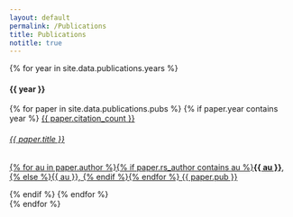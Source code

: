```yaml
---
layout: default
permalink: /Publications
title: Publications
notitle: true
---
```

{% for year in site.data.publications.years %}
<h4>{{ year }}</h4>
<div class="list-group">
  {% for paper in site.data.publications.pubs %}
  {% if paper.year contains year %}
  <a href="http://adsabs.harvard.edu/abs/{{ paper.bibcode }}" class="list-group-item list-group-item-action">
    <span class="tag tag-pill tag-primary float-xs-right">{{ paper.citation_count }}</span>
    <h6 class="list-group-item-heading">{{ paper.title }}</h6>
    <p class="list-group-item-text">{% for au in paper.author %}{% if paper.rs_author contains au %}<strong>{{ au }}</strong>, {% else %}{{ au }}, {% endif %}{% endfor %}
    {{ paper.pub }}</p>
  </a>
  {% endif %}
  {% endfor %}
</div>
{% endfor %}
